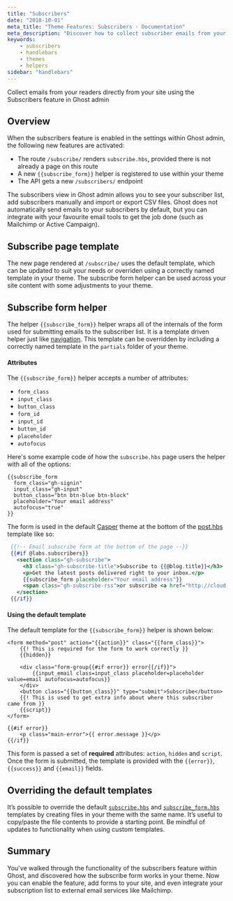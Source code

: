 ```yaml
---
title: "Subscribers"
date: "2018-10-01"
meta_title: "Theme Features: Subscribers - Documentation"
meta_description: "Discover how to collect subscriber emails from your Ghost publication with this neat feature and some additional helpers in your theme!"
keywords:
    - subscribers
    - handlebars
    - themes
    - helpers
sidebar: "handlebars"
---
```



Collect emails from your readers directly from your site using the Subscribers feature in Ghost admin


## Overview

When the subscribers feature is enabled in the settings within Ghost admin, the following new features are activated:

* The route `/subscribe/` renders `subscribe.hbs`, provided there is not already a page on this route
* A new `{{subscribe_form}}` helper is registered to use within your theme
* The API gets a new `/subscribers/` endpoint

The subscribers view in Ghost admin allows you to see your subscriber list, add subscribers manually and import or export CSV files. Ghost does not automatically send emails to your subscribers by default, but you can integrate with your favourite email tools to get the job done (such as Mailchimp or Active Campaign).

## Subscribe page template

The new page rendered at `/subscribe/` uses the default template, which can be updated to suit your needs or overriden using a correctly named template in your theme. The subscribe form helper can be used across your site content with some adjustments to your theme.

## Subscribe form helper

The helper `{{subscribe_form}}` helper wraps all of the internals of the form used for submitting emails to the subscriber list. It is a template driven helper just like [navigation](/api/handlebars-themes/helpers/navigation/). This template can be overridden by including a correctly named template in the `partials` folder of your theme.

#### Attributes

The `{{subscribe_form}}` helper accepts a number of attributes:

* `form_class`
* `input_class`
* `button_class`
* `form_id`
* `input_id`
* `button_id`
* `placeholder`
* `autofocus`

Here's some example code of how the `subscribe.hbs` page users the helper with all of the options:

```handlebars:title=Helper usage
{{subscribe_form
  form_class="gh-signin"
  input_class="gh-input"
  button_class="btn btn-blue btn-block"
  placeholder="Your email address"
  autofocus="true"
}}
```

The form is used in the default [Casper](https://github.com/TryGhost/Casper/) theme at the bottom of the [post.hbs](https://github.com/TryGhost/Casper/blob/1.3.0/post.hbs/) template like so:

```handlebars:title=post.hbs
 {{!-- Email subscribe form at the bottom of the page --}}
 {{#if @labs.subscribers}}
   <section class="gh-subscribe">
     <h3 class="gh-subscribe-title">Subscribe to {{@blog.title}}</h3>
     <p>Get the latest posts delivered right to your inbox.</p>
     {{subscribe_form placeholder="Your email address"}}
     <span class="gh-subscribe-rss">or subscribe <a href="http://cloud.feedly.com/#subscription/feed/{{@blog.url}}/rss/">via RSS</a> with Feedly!</span>
   </section>
 {{/if}}
 ```

#### Using the default template

The default template for the `{{subscribe_form}}` helper is shown below:

```handlebars:title=Rendered output
<form method="post" action="{{action}}" class="{{form_class}}">
    {{! This is required for the form to work correctly }}
    {{hidden}}

    <div class="form-group{{#if error}} error{{/if}}">
        {{input_email class=input_class placeholder=placeholder value=email autofocus=autofocus}}
    </div>
    <button class="{{button_class}}" type="submit">Subscribe</button>
    {{! This is used to get extra info about where this subscriber came from }}
    {{script}}
</form>

{{#if error}}
    <p class="main-error">{{ error.message }}</p>
{{/if}}
```

This form is passed a set of **required** attributes: `action`, `hidden` and `script`. Once the form is submitted, the template is provided with the `{{error}}`, `{{success}}` and `{{email}}` fields.

## Overriding the default templates

It’s possible to override the default [`subscribe.hbs`](https://github.com/TryGhost/Ghost/blob/master/core/server/apps/subscribers/lib/views/subscribe.hbs) and [`subscribe_form.hbs`](https://github.com/TryGhost/Ghost/blob/master/core/server/helpers/tpl/subscribe_form.hbs) templates by creating files in your theme with the same name. It’s useful to copy/paste the file contents to provide a starting point.
Be mindful of updates to functionality when using custom templates. 

## Summary

You've walked through the functionality of the subscribers feature within Ghost, and discovered how the subscribe form works in your theme. Now you can enable the feature, add forms to your site, and even integrate your subscription list to external email services like Mailchimp.
